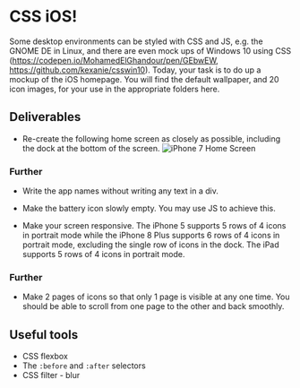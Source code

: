 # CSS iOS!

Some desktop environments can be styled with CSS and JS, e.g. the GNOME DE in Linux, and there are even mock ups of Windows 10 using CSS (https://codepen.io/MohamedElGhandour/pen/GEbwEW, https://github.com/kexanie/csswin10). Today, your task is to do up a mockup of the iOS homepage. You will find the default wallpaper, and 20 icon images, for your use in the appropriate folders here.

## Deliverables

* Re-create the following home screen as closely as possible, including the dock at the bottom of the screen. ![iPhone 7 Home Screen](https://github.com/wdi-sg/css-ios/blob/master/Frame/HomeScreenMockup.png?raw=true)

### Further
* Write the app names without writing any text in a div.

* Make the battery icon slowly empty. You may use JS to achieve this.

* Make your screen responsive. The iPhone 5 supports 5 rows of 4 icons in portrait mode while the iPhone 8 Plus supports 6 rows of 4 icons in portrait mode, excluding the single row of icons in the dock. The iPad supports 5 rows of 4 icons in portrait mode.

### Further
* Make 2 pages of icons so that only 1 page is visible at any one time. You should be able to scroll from one page to the other and back smoothly.


## Useful tools
- CSS flexbox
- The `:before` and `:after` selectors
- CSS filter - blur
